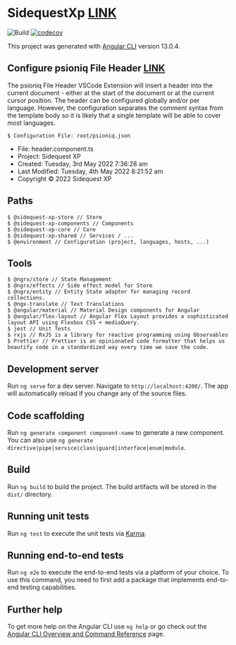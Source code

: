 # SidequestXp [LINK](https://sidequest-xp.web.app/)

![Build](https://github.com/myvictorlife/sidequest-xp/actions/workflows/build.yml/badge.svg)
[![codecov](https://codecov.io/gh/myvictorlife/sidequest-xp/branch/master/graph/badge.svg)](https://codecov.io/gh/myvictorlife/sidequest-xp)

This project was generated with [Angular CLI](https://github.com/angular/angular-cli) version 13.0.4.

## Configure psioniq File Header [LINK](https://marketplace.visualstudio.com/items?itemName=psioniq.psi-header)

The psioniq File Header VSCode Extension will insert a header into the current document - either at the start of the document or at the current cursor position. The header can be configured globally and/or per language. However, the configuration separates the comment syntax from the template body so it is likely that a single template will be able to cover most languages.

    $ Configuration File: root/psioniq.json

- File: header.component.ts
- Project: Sidequest XP
- Created: Tuesday, 3rd May 2022 7:36:28 am
- Last Modified: Tuesday, 4th May 2022 8:21:52 am
- Copyright © 2022 Sidequest XP

## Paths

    $ @sidequest-xp-store // Store
    $ @sidequest-xp-components // Components
    $ @sidequest-xp-core // Core
    $ @sidequest-xp-shared // Services / ...
    $ @environment // Configuration (project, languages, hosts, ...)

## Tools

    $ @ngrx/store // State Management
    $ @ngrx/effects // Side effect model for Store
    $ @ngrx/entity // Entity State adapter for managing record collections.
    $ @ngx-translate // Text Translations
    $ @angular/material // Material Design components for Angular
    $ @angular/flex-layout // Angular Flex Layout provides a sophisticated layout API using Flexbox CSS + mediaQuery.
    $ jest // Unit Tests
    $ rxjs // RxJS is a library for reactive programming using Observables
    $ Prettier // Prettier is an opinionated code formatter that helps us beautify code in a standardized way every time we save the code.

## Development server

Run `ng serve` for a dev server. Navigate to `http://localhost:4200/`. The app will automatically reload if you change any of the source files.

## Code scaffolding

Run `ng generate component component-name` to generate a new component. You can also use `ng generate directive|pipe|service|class|guard|interface|enum|module`.

## Build

Run `ng build` to build the project. The build artifacts will be stored in the `dist/` directory.

## Running unit tests

Run `ng test` to execute the unit tests via [Karma](https://karma-runner.github.io).

## Running end-to-end tests

Run `ng e2e` to execute the end-to-end tests via a platform of your choice. To use this command, you need to first add a package that implements end-to-end testing capabilities.

## Further help

To get more help on the Angular CLI use `ng help` or go check out the [Angular CLI Overview and Command Reference](https://angular.io/cli) page.
